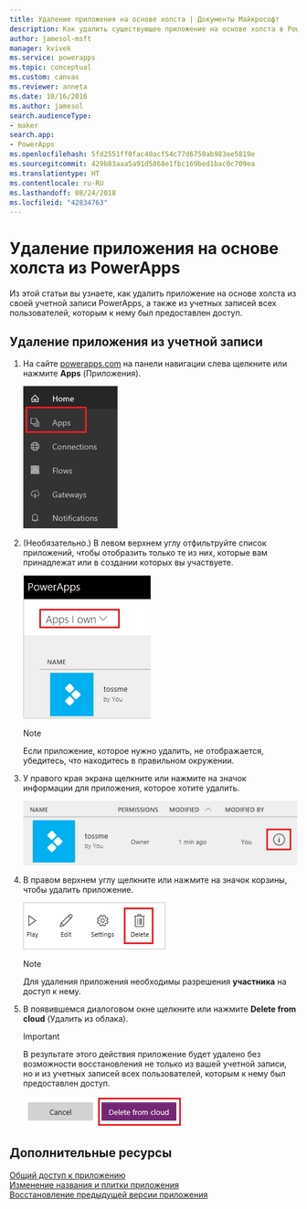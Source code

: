 ```yaml
---
title: Удаление приложения на основе холста | Документы Майкрософт
description: Как удалить существующее приложение на основе холста в PowerApps
author: jamesol-msft
manager: kvivek
ms.service: powerapps
ms.topic: conceptual
ms.custom: canvas
ms.reviewer: anneta
ms.date: 10/16/2016
ms.author: jamesol
search.audienceType:
- maker
search.app:
- PowerApps
ms.openlocfilehash: 5fd2551ff0fac40acf54c77d6750ab983ee5819e
ms.sourcegitcommit: 429b83aaa5a91d5868e1fbc169bed1bac0c709ea
ms.translationtype: HT
ms.contentlocale: ru-RU
ms.lasthandoff: 08/24/2018
ms.locfileid: "42834763"
---
```

# <a name="delete-a-canvas-app-from-powerapps"></a>Удаление приложения на основе холста из PowerApps
Из этой статьи вы узнаете, как удалить приложение на основе холста из своей учетной записи PowerApps, а также из учетных записей всех пользователей, которым к нему был предоставлен доступ.

## <a name="delete-an-app-from-your-account"></a>Удаление приложения из учетной записи
1. На сайте [powerapps.com](https://web.powerapps.com?utm_source=padocs&utm_medium=linkinadoc&utm_campaign=referralsfromdoc) на панели навигации слева щелкните или нажмите **Apps** (Приложения).
   
    ![](./media/delete-app/file-apps.png)
2. (Необязательно.) В левом верхнем углу отфильтруйте список приложений, чтобы отобразить только те из них, которые вам принадлежат или в создании которых вы участвуете.
   
    ![](./media/delete-app/filter-list.png)
   
    > [!NOTE]
   > Если приложение, которое нужно удалить, не отображается, убедитесь, что находитесь в правильном окружении.
3. У правого края экрана щелкните или нажмите на значок информации для приложения, которое хотите удалить.
   
    ![](./media/delete-app/app-options.png)
4. В правом верхнем углу щелкните или нажмите на значок корзины, чтобы удалить приложение.
   
    ![](./media/delete-app/delete-icon.png)
   
    > [!NOTE]
   > Для удаления приложения необходимы разрешения **участника** на доступ к нему.
5. В появившемся диалоговом окне щелкните или нажмите **Delete from cloud** (Удалить из облака).  
   
    > [!IMPORTANT]
   > В результате этого действия приложение будет удалено без возможности восстановления не только из вашей учетной записи, но и из учетных записей всех пользователей, которым к нему был предоставлен доступ.
   
    ![](./media/delete-app/delete-button.png)

## <a name="more-resources"></a>Дополнительные ресурсы
[Общий доступ к приложению](share-app.md)  
[Изменение названия и плитки приложения](set-name-tile.md)  
[Восстановление предыдущей версии приложения](restore-an-app.md)  

